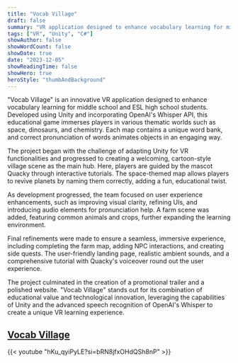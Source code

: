 ```yaml
---
title: "Vocab Village"
draft: false
summary: "VR application designed to enhance vocabulary learning for middle school and ESL high school students."
tags: ["VR", "Unity", "C#"]
showAuthor: false
showWordCount: false
showDate: true
date: "2023-12-05"
showReadingTime: false
showHero: true
heroStyle: "thumbAndBackground"
---
```


"Vocab Village" is an innovative VR application designed to enhance vocabulary learning for middle school and ESL high school students. Developed using Unity and incorporating OpenAI's Whisper API, this educational game immerses players in various thematic worlds such as space, dinosaurs, and chemistry. Each map contains a unique word bank, and correct pronunciation of words animates objects in an engaging way.

The project began with the challenge of adapting Unity for VR functionalities and progressed to creating a welcoming, cartoon-style village scene as the main hub. Here, players are guided by the mascot Quacky through interactive tutorials. The space-themed map allows players to revive planets by naming them correctly, adding a fun, educational twist.

As development progressed, the team focused on user experience enhancements, such as improving visual clarity, refining UIs, and introducing audio elements for pronunciation help. A farm scene was added, featuring common animals and crops, further expanding the learning environment.

Final refinements were made to ensure a seamless, immersive experience, including completing the farm map, adding NPC interactions, and creating side quests. The user-friendly landing page, realistic ambient sounds, and a comprehensive tutorial with Quacky's voiceover round out the user experience.

The project culminated in the creation of a promotional trailer and a polished website. "Vocab Village" stands out for its combination of educational value and technological innovation, leveraging the capabilities of Unity and the advanced speech recognition of OpenAI's Whisper to create a unique VR learning experience.

## [Vocab Village](http://eecs498p3.connormckinley.com/)

{{< youtube "hKu_qyiPyLE?si=bRN8jfxOHdQSh8nP" >}}